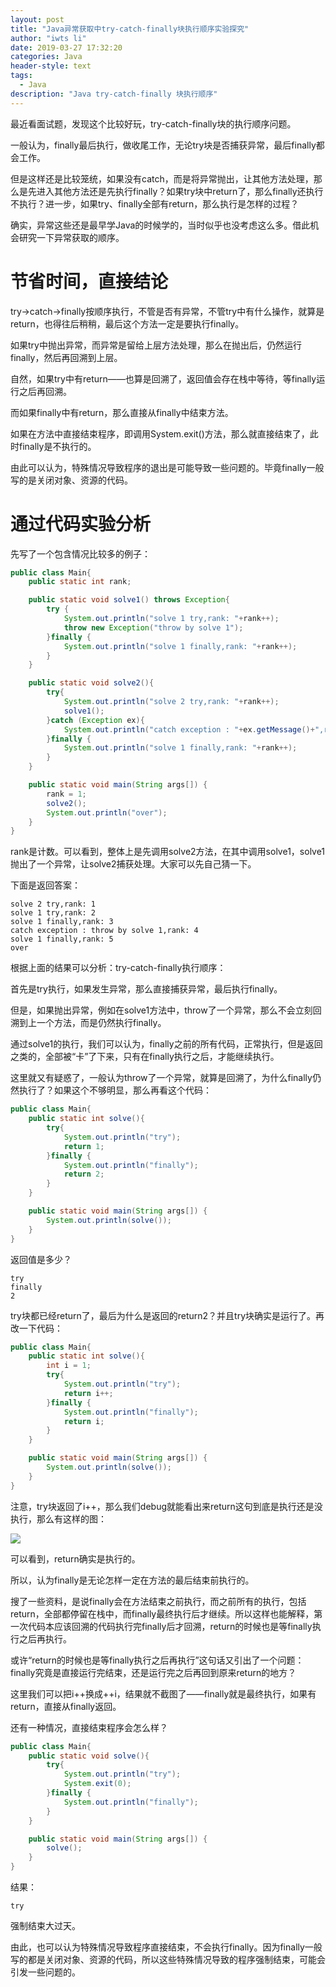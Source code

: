 ```yaml
---
layout: post
title: "Java异常获取中try-catch-finally块执行顺序实验探究"
author: "iwts li"
date: 2019-03-27 17:32:20
categories: Java
header-style: text
tags:
  - Java
description: "Java try-catch-finally 块执行顺序"
---
```


最近看面试题，发现这个比较好玩，try-catch-finally块的执行顺序问题。

一般认为，finally最后执行，做收尾工作，无论try块是否捕获异常，最后finally都会工作。

但是这样还是比较笼统，如果没有catch，而是将异常抛出，让其他方法处理，那么是先进入其他方法还是先执行finally？如果try块中return了，那么finally还执行不执行？进一步，如果try、finally全部有return，那么执行是怎样的过程？

确实，异常这些还是最早学Java的时候学的，当时似乎也没考虑这么多。借此机会研究一下异常获取的顺序。

# 节省时间，直接结论

try->catch->finally按顺序执行，不管是否有异常，不管try中有什么操作，就算是return，也得往后稍稍，最后这个方法一定是要执行finally。

如果try中抛出异常，而异常是留给上层方法处理，那么在抛出后，仍然运行finally，然后再回溯到上层。

自然，如果try中有return——也算是回溯了，返回值会存在栈中等待，等finally运行之后再回溯。

而如果finally中有return，那么直接从finally中结束方法。

如果在方法中直接结束程序，即调用System.exit()方法，那么就直接结束了，此时finally是不执行的。

由此可以认为，特殊情况导致程序的退出是可能导致一些问题的。毕竟finally一般写的是关闭对象、资源的代码。

# 通过代码实验分析

先写了一个包含情况比较多的例子：

```java
public class Main{
    public static int rank;

    public static void solve1() throws Exception{
        try {
            System.out.println("solve 1 try,rank: "+rank++);
            throw new Exception("throw by solve 1");
        }finally {
            System.out.println("solve 1 finally,rank: "+rank++);
        }
    }

    public static void solve2(){
        try{
            System.out.println("solve 2 try,rank: "+rank++);
            solve1();
        }catch (Exception ex){
            System.out.println("catch exception : "+ex.getMessage()+",rank: "+rank++);
        }finally {
            System.out.println("solve 1 finally,rank: "+rank++);
        }
    }

    public static void main(String args[]) {
        rank = 1;
        solve2();
        System.out.println("over");
    }
}
```

rank是计数。可以看到，整体上是先调用solve2方法，在其中调用solve1，solve1抛出了一个异常，让solve2捕获处理。大家可以先自己猜一下。

下面是返回答案：

```text
solve 2 try,rank: 1
solve 1 try,rank: 2
solve 1 finally,rank: 3
catch exception : throw by solve 1,rank: 4
solve 1 finally,rank: 5
over
```

根据上面的结果可以分析：try-catch-finally执行顺序：

首先是try执行，如果发生异常，那么直接捕获异常，最后执行finally。

但是，如果抛出异常，例如在solve1方法中，throw了一个异常，那么不会立刻回溯到上一个方法，而是仍然执行finally。

通过solve1的执行，我们可以认为，finally之前的所有代码，正常执行，但是返回之类的，全部被“卡”了下来，只有在finally执行之后，才能继续执行。

这里就又有疑惑了，一般认为throw了一个异常，就算是回溯了，为什么finally仍然执行了？如果这个不够明显，那么再看这个代码：

```java
public class Main{
    public static int solve(){
        try{
            System.out.println("try");
            return 1;
        }finally {
            System.out.println("finally");
            return 2;
        }
    }

    public static void main(String args[]) {
        System.out.println(solve());
    }
}
```

返回值是多少？

```text
try
finally
2
```

try块都已经return了，最后为什么是返回的return2？并且try块确实是运行了。再改一下代码：

```java
public class Main{
    public static int solve(){
        int i = 1;
        try{
            System.out.println("try");
            return i++;
        }finally {
            System.out.println("finally");
            return i;
        }
    }

    public static void main(String args[]) {
        System.out.println(solve());
    }
}
```

注意，try块返回了i++，那么我们debug就能看出来return这句到底是执行还是没执行，那么有这样的图：

![](https://cdn.jsdelivr.net/gh/iwts/blog-imgs-repo/202405240008218.png)

可以看到，return确实是执行的。

所以，认为finally是无论怎样一定在方法的最后结束前执行的。

搜了一些资料，是说finally会在方法结束之前执行，而之前所有的执行，包括return，全部都停留在栈中，而finally最终执行后才继续。所以这样也能解释，第一次代码本应该回溯的代码执行完finally后才回溯，return的时候也是等finally执行之后再执行。

或许“return的时候也是等finally执行之后再执行”这句话又引出了一个问题：finally究竟是直接运行完结束，还是运行完之后再回到原来return的地方？

这里我们可以把i++换成++i，结果就不截图了——finally就是最终执行，如果有return，直接从finally返回。

还有一种情况，直接结束程序会怎么样？

```java
public class Main{
    public static void solve(){
        try{
            System.out.println("try");
            System.exit(0);
        }finally {
            System.out.println("finally");
        }
    }

    public static void main(String args[]) {
        solve();
    }
}
```

结果：

```text
try
```

强制结束大过天。

由此，也可以认为特殊情况导致程序直接结束，不会执行finally。因为finally一般写的都是关闭对象、资源的代码，所以这些特殊情况导致的程序强制结束，可能会引发一些问题的。
